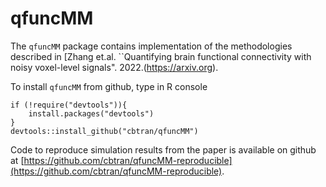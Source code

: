 # qfuncMM

The `qfuncMM` package contains implementation of the methodologies described in [Zhang et.al. ``Quantifying brain functional connectivity with noisy voxel-level signals". 2022.(https://arxiv.org).

To install `qfuncMM` from github, type in R console
```
if (!require("devtools")){
    install.packages("devtools")
}
devtools::install_github("cbtran/qfuncMM")
```

Code to reproduce simulation results from the paper is available on github at [https://github.com/cbtran/qfuncMM-reproducible](https://github.com/cbtran/qfuncMM-reproducible).
